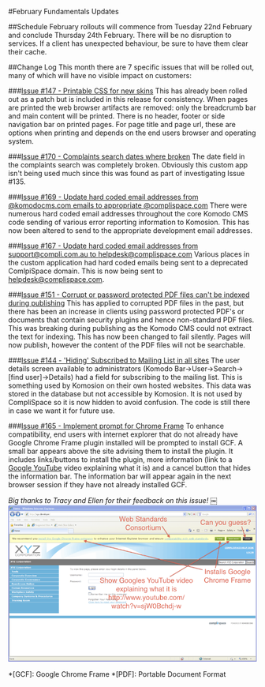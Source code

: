 #February Fundamentals Updates

##Schedule
February rollouts will commence from Tuesday 22nd February and conclude 
Thursday 24th February. There will be no disruption to services. If a client 
has unexpected behaviour, be sure to have them clear their cache.

##Change Log
This month there are 7 specific issues that will be rolled out, 
many of which will have no visible impact on customers:

###[Issue #147 - Printable CSS for new skins](http://eventum.complispace.net/view.php?id=147)
This has already been rolled out as a patch but is included in this release for
 consistency. When pages are printed the web browser artifacts are removed: 
 only the breadcrumb bar and main content will be printed. There is no header, 
 footer or side navigation bar on printed pages. For page title and page url, 
 these are options when printing and depends on the end users browser 
 and operating system.

###[Issue #170 - Complaints search dates where broken](http://eventum.complispace.net/view.php?id=170)
The date field in the complaints search was completely broken. Obviously this 
custom app isn't being used much since this was found as part of investigating
 Issue #135.

###[Issue #169 - Update hard coded email addresses from @komodocms.com emails to appropriate @complispace.com](http://eventum.complispace.net/view.php?id=169)
There were numerous hard coded email addresses throughout the core Komodo CMS
 code sending of various error reporting information to Komosion. This has now
  been altered to send to the appropriate development email addresses.

###[Issue #167 - Update hard coded email addresses from support@compli.com.au to helpdesk@complispace.com](http://eventum.complispace.net/view.php?id=167)
Various places in the custom application had hard coded emails being sent to a 
deprecated ComlpiSpace domain. This is now being sent to helpdesk@complispace.com.

###[Issue #151 - Corrupt or password protected PDF files can't be indexed during publishing](http://eventum.complispace.net/view.php?id=151)
This has applied to corrupted PDF files in the past, but there has been an
increase in clients using password protected PDF's or documents that contain
security plugins and hence non-standard PDF files. This was breaking during
publishing as the Komodo CMS could not extract the text for indexing. 
This has now been changed to fail silently. Pages will now publish, 
however the content of the PDF files will not be searchable.

###[Issue #144 - 'Hiding' Subscribed to Mailing List in all sites](http://eventum.complispace.net/view.php?id=144)
The user details screen available to administrators 
(Komodo Bar->User->Search->[find user]->Details) had a field for subscribing
to the mailing list. This is something used by Komosion on their own hosted
websites. This data was stored in the database but not accessible by
Komosion. It is not used by CompliSpace so it is now hidden to avoid
confusion. The code is still there in case we want it for future use.

###[Issue #165 - Implement prompt for Chrome Frame](http://eventum.complispace.net/view.php?id=165)
To enhance compatibility, end users with internet explorer that do not already
have Google Chrome Frame plugin installed will be prompted to install GCF.
A small bar appears above the site advising them to install the plugin. 
It includes links/buttons to install the plugin, more information
(link to a [Google YouTube](http://www.youtube.com/watch?v=sjW0Bchdj-w) video explaining what it is) and a cancel button 
that hides the information bar. The information bar will appear again in the
next browser session if they have not already installed GCF.

*Big thanks to Tracy and Ellen for their feedback on this issue!*
￼
![Google Chrome Frame Installer Preview][gcf-preview]

*[GCF]: Google Chrome Frame
*[PDF]: Portable Document Format

[gcf-preview]: /images/gcf-preview.png